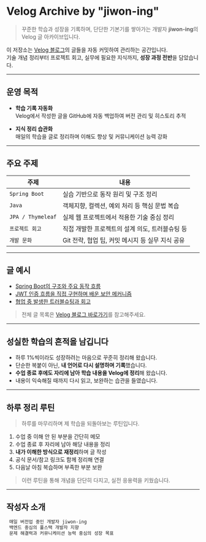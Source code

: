 # Velog Archive by "jiwon-ing"

> 꾸준한 학습과 성장을 기록하며, 단단한 기본기를 쌓아가는 개발자 **jiwon-ing**의 Velog 글 아카이브입니다.

이 저장소는 [Velog 블로그](https://velog.io/@jern)의 글들을 자동 커밋하여 관리하는 공간입니다.  
기술 개념 정리부터 프로젝트 회고, 실무에 필요한 지식까지, **성장 과정 전반**을 담았습니다.

---

## 운영 목적

- **학습 기록 자동화**  
  Velog에서 작성한 글을 GitHub에 자동 백업하여 버전 관리 및 히스토리 추적

- **지식 정리 습관화**  
  매일의 학습을 글로 정리하며 이해도 향상 및 커뮤니케이션 능력 강화

---

##  주요 주제

| 주제 | 내용 |
|------|------|
| `Spring Boot` | 실습 기반으로 동작 원리 및 구조 정리 |
| `Java` | 객체지향, 컬렉션, 예외 처리 등 핵심 문법 복습 |
| `JPA / Thymeleaf` | 실제 웹 프로젝트에서 적용한 기술 중심 정리 |
| `프로젝트 회고` | 직접 개발한 프로젝트의 설계 의도, 트러블슈팅 등 |
| `개발 문화` | Git 전략, 협업 팁, 커밋 메시지 등 실무 지식 공유 |

---

##  글 예시

-  [Spring Boot의 구조와 주요 동작 흐름](https://velog.io/@jern/Spring-Boot%EC%97%90%EC%84%9C-Repository%EB%9E%91-Service-%EC%B0%A8%EC%9D%B4%EC%A0%90%EA%B3%BC-%EC%A0%84%EC%B2%B4-%EA%B5%AC%EC%A1%B0-%EC%A0%95%EB%A6%AC)
-  [JWT 인증 흐름을 직접 구현하며 배운 보안 메커니즘](https://velog.io/@jern/posts)
-  [협업 중 발생한 트러블슈팅과 회고](https://velog.io/@jern/Mybatis)

>  전체 글 목록은 [Velog 블로그 바로가기](https://velog.io/@jern/posts)를 참고해주세요.

---

##  성실한 학습의 흔적을 남깁니다

- 하루 1%씩이라도 성장하려는 마음으로 꾸준히 정리해 왔습니다.
- 단순한 복붙이 아닌, **내 언어로 다시 설명하며 기록**했습니다.
- **수업 종료 후에도 자리에 남아 학습 내용을 Velog에 정리**해 왔습니다.
- 내용이 익숙해질 때까지 다시 읽고, 보완하는 습관을 들였습니다.

---

##  하루 정리 루틴

> 하루를 마무리하며 제 학습을 되돌아보는 루틴입니다.

1. 수업 중 이해 안 된 부분을 간단히 메모  
2. 수업 종료 후 자리에 남아 해당 내용을 정리  
3. **내가 이해한 방식으로 재정리**하며 글 작성  
4. 공식 문서/참고 링크도 함께 정리해 연결  
5. 다음날 아침 복습하며 부족한 부분 보완

>  이런 루틴을 통해 개념을 단단히 다지고, 실전 응용력을 키웠습니다.

---

##  작성자 소개

```txt
 매일 버전업 중인 개발자 jiwon-ing
 백엔드 중심의 풀스택 개발자 지향
 문제 해결력과 커뮤니케이션 능력 중심의 성장 목표
